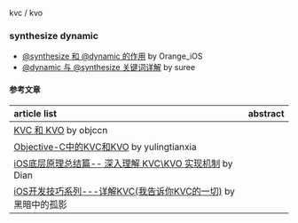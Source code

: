 kvc / kvo

### synthesize dynamic
- [@synthesize 和 @dynamic 的作用](https://www.jianshu.com/p/beefa2da05b5) by Orange_iOS
- [@dynamic 与 @synthesize 关键词详解](http://suree.org/2015/09/01/Dynamic-Synthesize/) by suree

#### 参考文章
article list | abstract
:-- | :--:
[KVC 和 KVO](https://www.objccn.io/issue-7-3/) by objccn |
[Objective-C中的KVC和KVO](http://yulingtianxia.com/blog/2014/05/12/objective-czhong-de-kvche-kvo/) by yulingtianxia |
[iOS底层原理总结篇-- 深入理解 KVC\KVO 实现机制](https://juejin.im/post/5c2189dee51d454517589c8b) by Dian |
[iOS开发技巧系列---详解KVC(我告诉你KVC的一切)](https://www.jianshu.com/p/45cbd324ea65) by 黑暗中的孤影 |